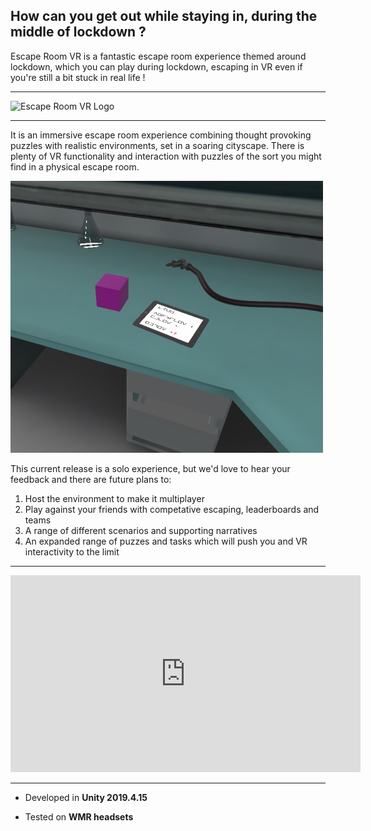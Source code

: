 ## How can you get out while staying in, during the middle of lockdown ?

Escape Room VR is a fantastic escape room experience themed around lockdown, which you can play during lockdown, escaping in VR even if you're still a bit stuck in real life !

<hr>

![Escape Room VR Logo](https://salt.swan.ac.uk/wp-content/downloads/EscapeRoomVR-Logo.png)

<hr>

It is an immersive escape room experience combining thought provoking puzzles with realistic environments, set in a soaring cityscape.  There is plenty of VR functionality and interaction with puzzles of the sort you might find in a physical escape room.

![Part of the lab](https://github.com/joecharm/EscapeRoomVR/blob/main/docs/BenchTop1.jpg)

This current release is a solo experience, but we'd love to hear your feedback and there are future plans to:
1. Host the environment to make it multiplayer
2. Play against your friends with competative escaping, leaderboards and teams
3. A range of different scenarios and supporting narratives
4. An expanded range of puzzes and tasks which will push you and VR interactivity to the limit
<hr>

<iframe width="560" height="315" src="https://www.youtube.com/embed/j_LMrw8H0C8" frameborder="0" allow="accelerometer; autoplay; clipboard-write; encrypted-media; gyroscope; picture-in-picture" allowfullscreen></iframe>

<hr>

* Developed in **Unity 2019.4.15**

* Tested on **WMR headsets**

